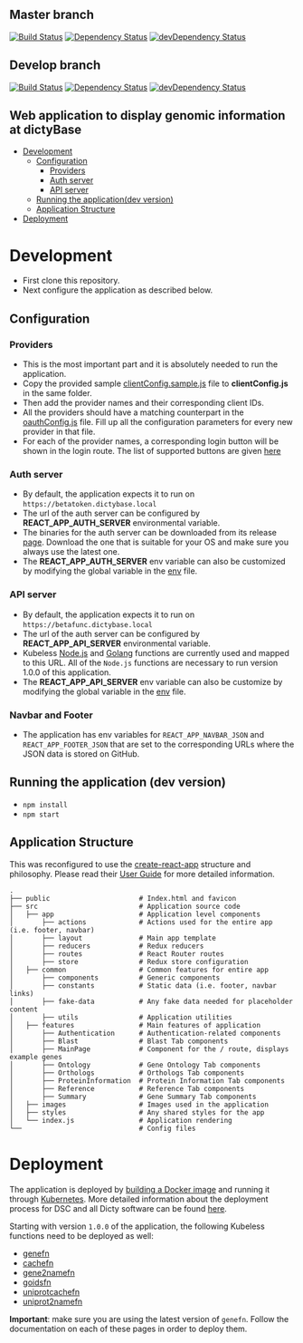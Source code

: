 ## Master branch

[![Build Status](https://travis-ci.org/dictyBase/Genomepage.svg?branch=master)](https://travis-ci.org/dictyBase/Genomepage)
[![Dependency Status](https://david-dm.org/dictybase/genomepage/master.svg?style=flat-square)](https://david-dm.org/dictybase/genomepage/master)
[![devDependency Status](https://david-dm.org/dictybase/genomepage/master/dev-status.svg?style=flat-square)](https://david-dm.org/dictybase/genomepage/master?type=dev)

## Develop branch

[![Build Status](https://travis-ci.org/dictyBase/Genomepage.svg?branch=develop)](https://travis-ci.org/dictyBase/Genomepage)
[![Dependency Status](https://david-dm.org/dictybase/genomepage/develop.svg?style=flat-square)](https://david-dm.org/dictybase/genomepage/develop)
[![devDependency Status](https://david-dm.org/dictybase/genomepage/develop/dev-status.svg?style=flat-square)](https://david-dm.org/dictybase/genomepage/develop?type=dev)

## Web application to display genomic information at dictyBase

- [Development](#development)
  - [Configuration](#configuration)
    - [Providers](#providers)
    - [Auth server](#auth-server)
    - [API server](#api-server)
  - [Running the application(dev version)](#running-the-application-dev-version)
  - [Application Structure](#application-structure)
- [Deployment](#deployment)

# Development

- First clone this repository.
- Next configure the application as described below.

## Configuration

### Providers

- This is the most important part and it is absolutely needed to run the application.
- Copy the provided sample [clientConfig.sample.js](src/utils/clientConfig.sample.js) file
  to **clientConfig.js** in the same folder.
- Then add the provider names and their corresponding client IDs.
- All the providers should have a matching counterpart in the
  [oauthConfig.js](src/common/utils/oauthConfig.js) file. Fill up all the
  configuration parameters for every new provider in that file.
- For each of the provider names, a corresponding login button will be shown
  in the login route. The list of supported buttons are given
  [here](http://fontawesome.io/icons/#brand)

### Auth server

- By default, the application expects it to run on `https://betatoken.dictybase.local`
- The url of the auth server can be configured by **REACT_APP_AUTH_SERVER** environmental variable.
- The binaries for the auth server can be downloaded from its release
  [page](https://github.com/dictyBase/authserver/releases). Download the one that is
  suitable for your OS and make sure you always use the latest one.
- The **REACT_APP_AUTH_SERVER** env variable can also be customized by modifying the
  global variable in the [env](.env.development) file.

### API server

- By default, the application expects it to run on `https://betafunc.dictybase.local`
- The url of the auth server can be configured by **REACT_APP_API_SERVER** environmental variable.
- Kubeless [Node.js](https://github.com/dictybase-playground/kubeless-nodefn) and [Golang](https://github.com/dictybase-playground/kubeless-gofn) functions are currently used and mapped to this URL. All of the `Node.js` functions are necessary to run version 1.0.0 of this application.
- The **REACT_APP_API_SERVER** env variable can also be customize by modifying the
  global variable in the [env](.env.development) file.

### Navbar and Footer

- The application has env variables for `REACT_APP_NAVBAR_JSON` and `REACT_APP_FOOTER_JSON` that are set to
  the corresponding URLs where the JSON data is stored on GitHub.

## Running the application (dev version)

- `npm install`
- `npm start`

## Application Structure

This was reconfigured to use the [create-react-app](https://github.com/facebook/create-react-app) structure and philosophy. Please read their [User Guide](https://github.com/facebook/create-react-app/blob/master/packages/react-scripts/template/README.md) for more detailed information.

```
.
├── public                      # Index.html and favicon
├── src                         # Application source code
│   ├── app                     # Application level components
│       ├── actions             # Actions used for the entire app (i.e. footer, navbar)
│       ├── layout              # Main app template
│       ├── reducers            # Redux reducers
│       ├── routes              # React Router routes
│       ├── store               # Redux store configuration
│   ├── common                  # Common features for entire app
│       ├── components          # Generic components
│       ├── constants           # Static data (i.e. footer, navbar links)
│       ├── fake-data           # Any fake data needed for placeholder content
│       ├── utils               # Application utilities
│   ├── features                # Main features of application
│       ├── Authentication      # Authentication-related components
│       ├── Blast               # Blast Tab components
│       ├── MainPage            # Component for the / route, displays example genes
│       ├── Ontology            # Gene Ontology Tab components
│       ├── Orthologs           # Orthologs Tab components
│       ├── ProteinInformation  # Protein Information Tab components
│       ├── Reference           # Reference Tab components
│       ├── Summary             # Gene Summary Tab components
│   ├── images                  # Images used in the application
│   ├── styles                  # Any shared styles for the app
│   └── index.js                # Application rendering
└──                             # Config files
```

# Deployment

The application is deployed by [building a Docker
image](https://docs.docker.com/engine/reference/commandline/build/) and running
it through [Kubernetes](https://k8s.io). More detailed information about the deployment process for DSC
and all Dicty software can be found [here](https://github.com/dictyBase/Migration/blob/master/deploy.md).

Starting with version `1.0.0` of the application, the following Kubeless functions need to be deployed as well:

- [genefn](https://github.com/dictybase-playground/kubeless-nodefn/tree/master/gene)
- [cachefn](https://github.com/dictybase-playground/kubeless-nodefn/tree/master/geneids)
- [gene2namefn](https://github.com/dictybase-playground/kubeless-nodefn/tree/master/geneids)
- [goidsfn](https://github.com/dictybase-playground/kubeless-nodefn/tree/master/goids)
- [uniprotcachefn](https://github.com/dictybase-playground/kubeless-nodefn/tree/master/uniprot)
- [uniprot2namefn](https://github.com/dictybase-playground/kubeless-nodefn/tree/master/uniprot)

**Important**: make sure you are using the latest version of `genefn`. Follow the documentation on each of these
pages in order to deploy them.
